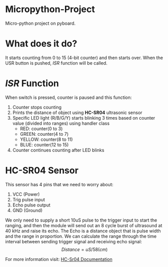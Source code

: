 # Micropython-Project
Micro-python project on pyboard.


# What does it do?
It starts counting from 0 to 15 (4-bit counter) and then starts over. When the USR button is pushed, *ISR* function will be called.


# *ISR* Function
When switch is pressed, counter is paused and this function: 
1. Counter stops counting
2. Prints the distance of object using **HC-SR04** ultrasonic sensor
3. Specific LED light (R/B/G/Y) starts blinking 3 times based on counter value (divided into ranges) using handler class
   - RED: counter(0 to 3)
   - GREEN: counter(4 to 7)
   - YELLOW: counter(8 to 11)
   - BLUE: counter(12 to 15)
4. Counter continues counting after LED blinks


# HC-SR04 Sensor
This sensor has 4 pins that we need to worry about:
1. VCC (Power)
2. Trig pulse input
3. Echo pulse output
4. GND (Ground)

We only need to supply a short 10uS pulse to the trigger input to start the ranging, and then the module will send out an 8 cycle burst of ultrasound at 40 kHz and raise its echo. The Echo is a distance object that is pulse width and the range in proportion.
We can calculate the range through the time interval between sending trigger signal and receiving echo signal:
$$Distance = uS / 58 (cm)$$ 

For more information visit: [HC-Sr04 Documentation](https://cdn.sparkfun.com/datasheets/Sensors/Proximity/HCSR04.pdf)


